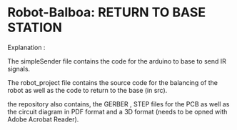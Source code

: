 # Robot-Balboa: RETURN TO BASE STATION

Explanation : 

The simpleSender file contains the code for the arduino to base to send IR signals.

The robot_project file contains the source code for the balancing of the robot as well as the code to return to the base (in src). 

the repository also contains, the GERBER , STEP files for the PCB as well as the circuit diagram in PDF format and a 3D format (needs to be opned with Adobe Acrobat Reader).
